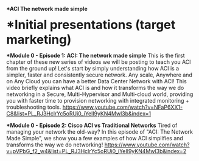 **\*ACI The network made simple**

<font size="6">**\*Initial presentations (target marketing)**</font>

**\*Module 0 - Episode 1: ACI: The network made simple**
This is the first chapter of these new series of videos we will be posting to teach you ACI from the ground up! 
Let's start by simply understanding how ACI is a simpler, faster and consistently secure network. Any scale, Anywhere and on Any Cloud you can have a better Data Center Network with ACI!
This video briefly explains what ACI is and how it transforms the way we do networking in a Secure, Multi-Hypervisor and Multi-cloud world, providing you with faster time to provision networking with integrated monitoring + troubleshooting tools.
https://www.youtube.com/watch?v=NFaP6XX1-C8&list=PL_RJ3HclrYc5oRUi0_iYeIl9yKN4Mwl3b&index=1

**\*Module 0 - Episode 2: Cisco ACI vs Traditional Networks**
Tired of managing your network the old-way? In this episode of "ACI: The Network Made Simple", we show you a few examples of how ACI simplifies and transforms the way we do networking!
https://www.youtube.com/watch?v=pVPbG_f2_w4&list=PL_RJ3HclrYc5oRUi0_iYeIl9yKN4Mwl3b&index=2

